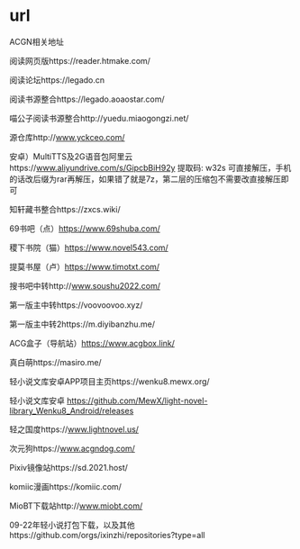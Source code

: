 # url
ACGN相关地址


阅读网页版https://reader.htmake.com/

阅读论坛https://legado.cn

阅读书源整合https://legado.aoaostar.com/

喵公子阅读书源整合http://yuedu.miaogongzi.net/

源仓库http://www.yckceo.com/

安卓）MultiTTS及2G语音包阿里云https://www.aliyundrive.com/s/GipcbBiH92y 提取码: w32s
可直接解压，手机的话改后缀为rar再解压，如果错了就是7z，第二层的压缩包不需要改直接解压即可

知轩藏书整合https://zxcs.wiki/

69书吧（点）https://www.69shuba.com/

稷下书院（猫）https://www.novel543.com/

提莫书屋（卢）https://www.timotxt.com/

搜书吧中转http://www.soushu2022.com/

第一版主中转https://voovoovoo.xyz/

第一版主中转2https://m.diyibanzhu.me/

ACG盒子（导航站）https://www.acgbox.link/

真白萌https://masiro.me/

轻小说文库安卓APP项目主页https://wenku8.mewx.org/

轻小说文库安卓 https://github.com/MewX/light-novel-library_Wenku8_Android/releases

轻之国度https://www.lightnovel.us/

次元狗https://www.acgndog.com/

Pixiv镜像站https://sd.2021.host/

komiic漫画https://komiic.com/

MioBT下载站http://www.miobt.com/

09-22年轻小说打包下载，以及其他https://github.com/orgs/ixinzhi/repositories?type=all
